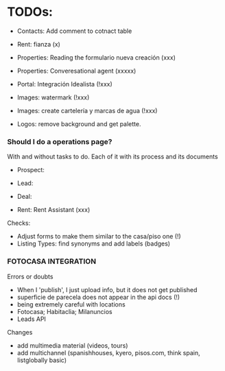 # TODOs: 

- Contacts: Add comment to cotnact table

- Rent: fianza (x)

- Properties: Reading the formulario nueva creación (xxx)
- Properties: Converesational agent (xxxxx)


- Portal: Integración Idealista (!xxx)


- Images: watermark (!xxx)
- Images: create cartelería y marcas de agua (!xxx)

- Logos: remove background and get palette.


### Should I do a operations page?
With and without tasks to do. Each of it with its process and its documents
- Prospect: 
- Lead: 
- Deal: 


- Rent: Rent Assistant (xxx)





Checks:
- Adjust forms to make them similar to the casa/piso one (!)
- Listing Types: find synonyms and add labels (badges)



### FOTOCASA INTEGRATION
Errors or doubts
- When I 'publish', I just upload info, but it does not get published
- superficie de parecela does not appear in the api docs (!)
- being extremely careful with locations
- Fotocasa; Habitaclia; Milanuncios
- Leads API

Changes 
- add multimedia material (videos, tours)
- add multichannel (spanishhouses, kyero, pisos.com, think spain, listglobally basic)



